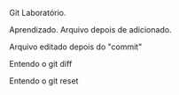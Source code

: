Git Laboratório.

Aprendizado. Arquivo depois de adicionado.

Arquivo editado depois do "commit"


Entendo o git diff

Entendo o git reset